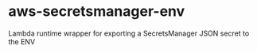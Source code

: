 # aws-secretsmanager-env
Lambda runtime wrapper for exporting a SecretsManager JSON secret to the ENV
